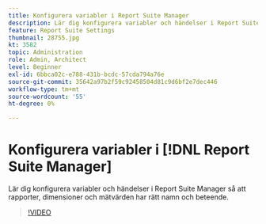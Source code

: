 ```yaml
---
title: Konfigurera variabler i Report Suite Manager
description: Lär dig konfigurera variabler och händelser i Report Suite Manager så att rapporter, dimensioner och mätvärden har rätt namn och beteende.
feature: Report Suite Settings
thumbnail: 28755.jpg
kt: 3582
topic: Administration
role: Admin, Architect
level: Beginner
exl-id: 6bbca02c-e788-431b-bcdc-57cda794a76e
source-git-commit: 35642a97b2f59c92458504d81c9d6bf2e7dec446
workflow-type: tm+mt
source-wordcount: '55'
ht-degree: 0%

---
```


# Konfigurera variabler i [!DNL Report Suite Manager]

Lär dig konfigurera variabler och händelser i Report Suite Manager så att rapporter, dimensioner och mätvärden har rätt namn och beteende.

>[!VIDEO](https://video.tv.adobe.com/v/28755/?quality=12&learn=on)

